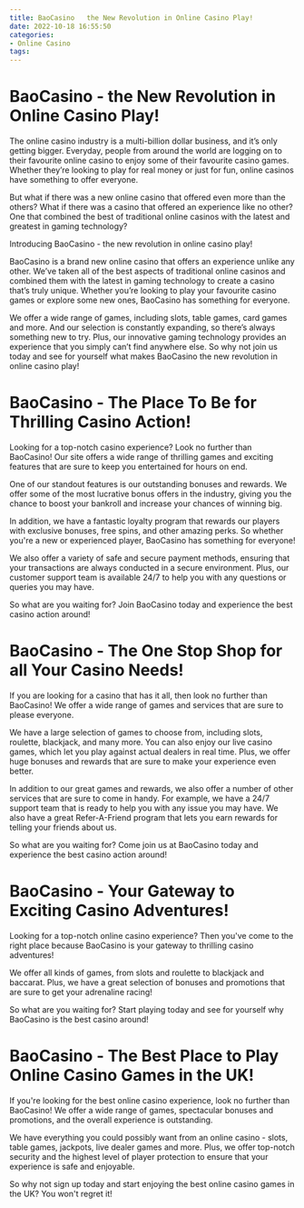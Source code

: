 ```yaml
---
title: BaoCasino   the New Revolution in Online Casino Play!
date: 2022-10-18 16:55:50
categories:
- Online Casino
tags:
---
```



#  BaoCasino - the New Revolution in Online Casino Play!

The online casino industry is a multi-billion dollar business, and it’s only getting bigger. Everyday, people from around the world are logging on to their favourite online casino to enjoy some of their favourite casino games. Whether they’re looking to play for real money or just for fun, online casinos have something to offer everyone.

But what if there was a new online casino that offered even more than the others? What if there was a casino that offered an experience like no other? One that combined the best of traditional online casinos with the latest and greatest in gaming technology?

Introducing BaoCasino - the new revolution in online casino play!

BaoCasino is a brand new online casino that offers an experience unlike any other. We’ve taken all of the best aspects of traditional online casinos and combined them with the latest in gaming technology to create a casino that’s truly unique. Whether you’re looking to play your favourite casino games or explore some new ones, BaoCasino has something for everyone.

We offer a wide range of games, including slots, table games, card games and more. And our selection is constantly expanding, so there’s always something new to try. Plus, our innovative gaming technology provides an experience that you simply can’t find anywhere else. So why not join us today and see for yourself what makes BaoCasino the new revolution in online casino play!

#  BaoCasino - The Place To Be for Thrilling Casino Action!

Looking for a top-notch casino experience? Look no further than BaoCasino! Our site offers a wide range of thrilling games and exciting features that are sure to keep you entertained for hours on end.

One of our standout features is our outstanding bonuses and rewards. We offer some of the most lucrative bonus offers in the industry, giving you the chance to boost your bankroll and increase your chances of winning big.

In addition, we have a fantastic loyalty program that rewards our players with exclusive bonuses, free spins, and other amazing perks. So whether you're a new or experienced player, BaoCasino has something for everyone!

We also offer a variety of safe and secure payment methods, ensuring that your transactions are always conducted in a secure environment. Plus, our customer support team is available 24/7 to help you with any questions or queries you may have.

So what are you waiting for? Join BaoCasino today and experience the best casino action around!

#  BaoCasino - The One Stop Shop for all Your Casino Needs!

If you are looking for a casino that has it all, then look no further than BaoCasino! We offer a wide range of games and services that are sure to please everyone.

We have a large selection of games to choose from, including slots, roulette, blackjack, and many more. You can also enjoy our live casino games, which let you play against actual dealers in real time. Plus, we offer huge bonuses and rewards that are sure to make your experience even better.

In addition to our great games and rewards, we also offer a number of other services that are sure to come in handy. For example, we have a 24/7 support team that is ready to help you with any issue you may have. We also have a great Refer-A-Friend program that lets you earn rewards for telling your friends about us.

So what are you waiting for? Come join us at BaoCasino today and experience the best casino action around!

#  BaoCasino - Your Gateway to Exciting Casino Adventures!

Looking for a top-notch online casino experience? Then you've come to the right place because BaoCasino is your gateway to thrilling casino adventures!

We offer all kinds of games, from slots and roulette to blackjack and baccarat. Plus, we have a great selection of bonuses and promotions that are sure to get your adrenaline racing!

So what are you waiting for? Start playing today and see for yourself why BaoCasino is the best casino around!

#  BaoCasino - The Best Place to Play Online Casino Games in the UK!

If you're looking for the best online casino experience, look no further than BaoCasino! We offer a wide range of games, spectacular bonuses and promotions, and the overall experience is outstanding.

We have everything you could possibly want from an online casino - slots, table games, jackpots, live dealer games and more. Plus, we offer top-notch security and the highest level of player protection to ensure that your experience is safe and enjoyable.

So why not sign up today and start enjoying the best online casino games in the UK? You won't regret it!